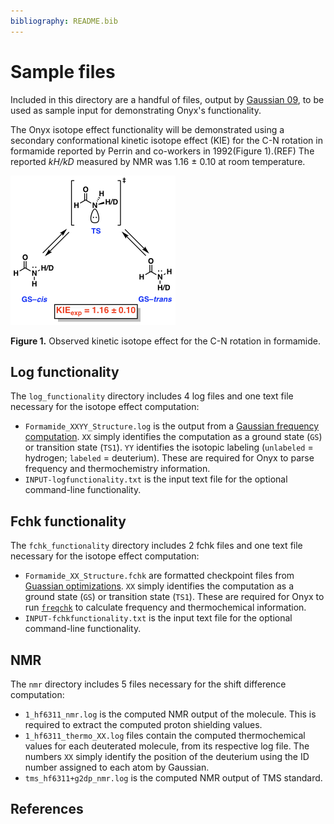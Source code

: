 ```yaml
---
bibliography: README.bib
---
```

# Sample files
Included in this directory are a handful of files, output by [Gaussian 09](http://gaussian.com/), to be used as sample input for demonstrating Onyx's functionality.

The Onyx isotope effect functionality will be demonstrated using a secondary conformational kinetic isotope effect (KIE) for the C-N rotation in formamide reported by Perrin and co-workers in 1992(Figure 1).(REF) The reported *kH/kD* measured by NMR was 1.16 ± 0.10 at room temperature.

![Figure](example_intro.png)

__Figure 1.__ Observed kinetic isotope effect for the C-N rotation in formamide.

## Log functionality
The `log_functionality` directory includes 4 log files and one text file necessary for the isotope effect computation:
- `Formamide_XXYY_Structure.log` is the output from a [Gaussian frequency computation](http://gaussian.com/freq/). `XX` simply identifies the computation as a ground state (`GS`) or transition state (`TS1`). `YY` identifies the isotopic labeling (`unlabeled` = hydrogen; `labeled` = deuterium). These are required for Onyx to parse frequency and thermochemistry information.
- `INPUT-logfunctionality.txt` is the input text file for the optional command-line functionality.

## Fchk functionality
The `fchk_functionality` directory includes 2 fchk files and one text file necessary for the isotope effect computation:
- `Formamide_XX_Structure.fchk` are formatted checkpoint files from [Guassian optimizations](http://gaussian.com/opt/). `XX` simply identifies the computation as a ground state (`GS`) or transition state (`TS1`). These are required for Onyx to run [`freqchk`](http://gaussian.com/freqchk/) to calculate frequency and thermochemical information.
- `INPUT-fchkfunctionality.txt` is the input text file for the optional command-line functionality.

## NMR
The `nmr` directory includes 5 files necessary for the shift difference computation:
- `1_hf6311_nmr.log` is the computed NMR output of the molecule. This is required to extract the computed proton shielding values.
- `1_hf6311_thermo_XX.log` files contain the computed thermochemical values for each deuterated molecule, from its respective log file. The numbers `XX` simply identify the position of the deuterium using the ID number assigned to each atom by Gaussian.
- `tms_hf6311+g2dp_nmr.log` is the computed NMR output of TMS standard.

## References
